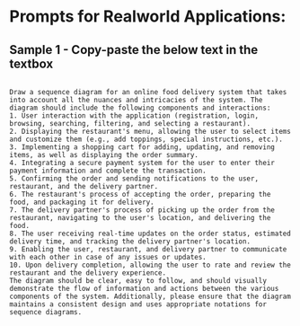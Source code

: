 
# Prompts for Realworld Applications:
## Sample 1 - Copy-paste the below text in the textbox

<pre id="code-block-1"><code>
Draw a sequence diagram for an online food delivery system that takes into account all the nuances and intricacies of the system. The diagram should include the following components and interactions:
1. User interaction with the application (registration, login, browsing, searching, filtering, and selecting a restaurant).
2. Displaying the restaurant's menu, allowing the user to select items and customize them (e.g., add toppings, special instructions, etc.).
3. Implementing a shopping cart for adding, updating, and removing items, as well as displaying the order summary.
4. Integrating a secure payment system for the user to enter their payment information and complete the transaction.
5. Confirming the order and sending notifications to the user, restaurant, and the delivery partner.
6. The restaurant's process of accepting the order, preparing the food, and packaging it for delivery.
7. The delivery partner's process of picking up the order from the restaurant, navigating to the user's location, and delivering the food.
8. The user receiving real-time updates on the order status, estimated delivery time, and tracking the delivery partner's location.
9. Enabling the user, restaurant, and delivery partner to communicate with each other in case of any issues or updates.
10. Upon delivery completion, allowing the user to rate and review the restaurant and the delivery experience.
The diagram should be clear, easy to follow, and should visually demonstrate the flow of information and actions between the various components of the system. Additionally, please ensure that the diagram maintains a consistent design and uses appropriate notations for sequence diagrams.
</code></pre>
